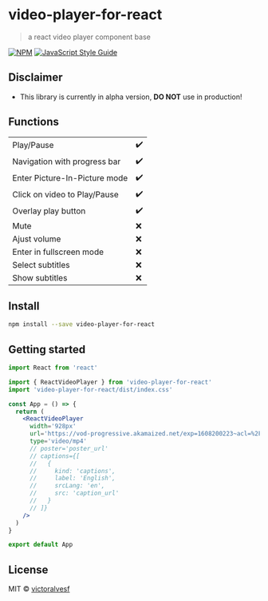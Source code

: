 # video-player-for-react

> a react video player component base

[![NPM](https://img.shields.io/npm/v/video-player-for-react.svg)](https://www.npmjs.com/package/video-player-for-react) [![JavaScript Style Guide](https://img.shields.io/badge/code_style-standard-brightgreen.svg)](https://standardjs.com)

## Disclaimer

- This library is currently in alpha version, **DO NOT** use in production!

## Functions

|                               |                    |
| ----------------------------- | ------------------ |
| Play/Pause                    | :heavy_check_mark: |
| Navigation with progress bar  | :heavy_check_mark: |
| Enter Picture-In-Picture mode | :heavy_check_mark: |
| Click on video to Play/Pause  | :heavy_check_mark: |
| Overlay play button           | :heavy_check_mark: |
| Mute                          | :x:                |
| Ajust volume                  | :x:                |
| Enter in fullscreen mode      | :x:                |
| Select subtitles              | :x:                |
| Show subtitles                | :x:                |

## Install

```bash
npm install --save video-player-for-react
```

## Getting started

```jsx
import React from 'react'

import { ReactVideoPlayer } from 'video-player-for-react'
import 'video-player-for-react/dist/index.css'

const App = () => {
  return (
    <ReactVideoPlayer
      width='928px'
      url='https://vod-progressive.akamaized.net/exp=1608200223~acl=%2Fvimeo-prod-skyfire-std-us%2F01%2F3602%2F14%2F368010126%2F1522081533.mp4~hmac=31a584e5e3cb2360347c9193602d18885678c0fd7df8af24bb40b6b4d9f7dff3/vimeo-prod-skyfire-std-us/01/3602/14/368010126/1522081533.mp4?download=1&filename=video.mp4#t=0.1'
      type='video/mp4'
      // poster='poster_url'
      // captions={[
      //   {
      //     kind: 'captions',
      //     label: 'English',
      //     srcLang: 'en',
      //     src: 'caption_url'
      //   }
      // ]}
    />
  )
}

export default App
```

## License

MIT © [victoralvesf](https://github.com/victoralvesf)
